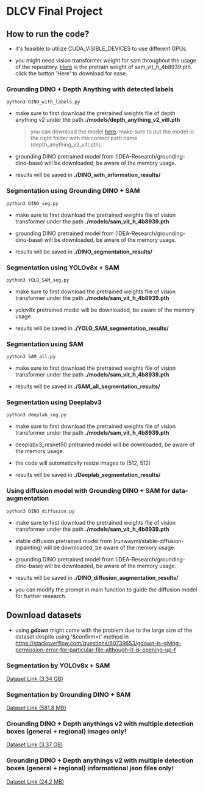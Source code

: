 # DLCV Final Project

## How to run the code?
* it's feasible to utilize CUDA_VISIBLE_DEVICES to use different GPUs.

* you might need vision transformer weight for sam throughout the usage of the repository. [Here](https://www.google.com/url?sa=t&source=web&rct=j&opi=89978449&url=https://dl.fbaipublicfiles.com/segment_anything/sam_vit_h_4b8939.pth&ved=2ahUKEwj9sI2KoaqKAxWhQfUHHXjJNQUQFnoECB4QAQ&usg=AOvVaw29bUYaHDECwvcL5oJ3N4Ev) is the pretrain weight of sam_vit_h_4b8939.pth. click the botton 'Here' to download for ease.

### Grounding DINO + Depth Anything with detected labels 

    python3 DINO_with_labels.py

* make sure to first download the pretrained weights file of depth anything v2 under the path **./models/depth_anything_v2_vitl.pth**
    
    > you can download the model [here](https://huggingface.co/depth-anything/Depth-Anything-V2-Large/resolve/main/depth_anything_v2_vitl.pth?download=true). make sure to put the model in the right folder with the correct path name (depth_anything_v2_vitl.pth).

* grounding DINO pretrained model from (IDEA-Research/grounding-dino-base) will be downloaded, be aware of the memory usage.

* results will be saved in **./DINO_with_information_results/**

### Segmentation using Grounding DINO + SAM

    python3 DINO_seg.py

* make sure to first download the pretrained weights file of vision transformer under the path **./models/sam_vit_h_4b8939.pth**

* grounding DINO pretrained model from (IDEA-Research/grounding-dino-base) will be downloaded, be aware of the memory usage.

* results will be saved in **./DINO_segmentation_results/**

### Segmentation using YOLOv8x + SAM

    python3 YOLO_SAM_seg.py

* make sure to first download the pretrained weights file of vision transformer under the path **./models/sam_vit_h_4b8939.pth**

* yolov8x pretrained model will be downloaded, be aware of the memory usage.

* results will be saved in **./YOLO_SAM_segmentation_results/**

### Segmentation using SAM

    python3 SAM_all.py

* make sure to first download the pretrained weights file of vision transformer under the path **./models/sam_vit_h_4b8939.pth**

* results will be saved in **./SAM_all_segmentation_results/**

### Segmentation using Deeplabv3

    python3 deeplab_seg.py

* make sure to first download the pretrained weights file of vision transformer under the path **./models/sam_vit_h_4b8939.pth**

* deeplabv3_resnet50 pretrained model will be downloaded, be aware of the memory usage.

* the code will automatically resize images to (512, 512)
 
* results will be saved in **./Deeplab_segmentation_results/**

### Using diffusion model with Grounding DINO + SAM for data-augmentation

    python3 DINO_diffusion.py

* make sure to first download the pretrained weights file of vision transformer under the path **./models/sam_vit_h_4b8939.pth**

* stable diffusion pretrained model from (runwayml/stable-diffusion-inpainting) will be downloaded, be aware of the memory usage.

* grounding DINO pretrained model from (IDEA-Research/grounding-dino-base) will be downloaded, be aware of the memory usage.
 
* results will be saved in **./DINO_diffusion_augmentation_results/**

* you can modify the prompt in main function to guide the diffusion model for further research.

## Download datasets

* using ***gdown*** might come with the problem due to the large size of the dataset despite using '&confirm=t' method in https://stackoverflow.com/questions/60739653/gdown-is-giving-permission-error-for-particular-file-although-it-is-opening-up-f

### Segmentation by YOLOv8x + SAM 
[Dataset Link (3.34 GB)](https://drive.google.com/file/d/1cZE7crqzBCXlTS4TK-MCQihlSs1e1Kja/view?usp=sharing)

### Segmentation by Grounding DINO + SAM
[Dataset Link (581.8 MB)](https://drive.google.com/file/d/1pzO8zgHq5im8Ae2yqu77YeYeZDFTTFFA/view?usp=sharing)

### Grounding DINO + Depth anythings v2 with multiple detection boxes (general + regional) images only!
[Dataset Link (3.37 GB)](https://drive.google.com/file/d/1D6sUu0TDGfW8euHuYhm5pd-4MvJtARlD/view?usp=sharing)

### Grounding DINO + Depth anythings v2 with multiple detection boxes (general + regional) informational json files only!
[Dataset Link (24.2 MB)](https://drive.google.com/file/d/1aR2sZ5m40xXG8XCBq4TIFwEiF6cyE-4l/view?usp=sharing)